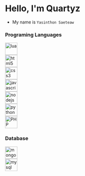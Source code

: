 # Hello, I'm Quartyz

* My name is ```Yasinthon Saeteaw```

### Programing Languages 

<div style="display: grid;">
  <img src="https://skillicons.dev/icons?i=lua" alt="lua" title="lua" width="40" height="40"/>
  <img src="https://skillicons.dev/icons?i=html" alt="html5" title="HTML" width="40" height="40"/>
  <img src="https://skillicons.dev/icons?i=css" alt="css3" title="CSS" width="40" height="40"/>
  <img src="https://skillicons.dev/icons?i=js" alt="javascript" title="JavaScript" width="40" height="40"/> 
  <img src="https://skillicons.dev/icons?i=nodejs" alt="nodejs" title="Node.js" width="40" height="40"/> 
  <img src="https://skillicons.dev/icons?i=py" alt="python" title="Python" width="40" height="40"/>
  <img src="https://skillicons.dev/icons?i=php" alt="PHP" title="PHP" width="40" height="40"/>
</div>

### Database

<div style="display: grid;">
  <img src="https://skillicons.dev/icons?i=mongodb" alt="mongodb" title="mongodb" width="40" height="40"/>
  <img src="https://skillicons.dev/icons?i=mysql" alt="mysql" title="mysql" width="40" height="40"/>
</div>
